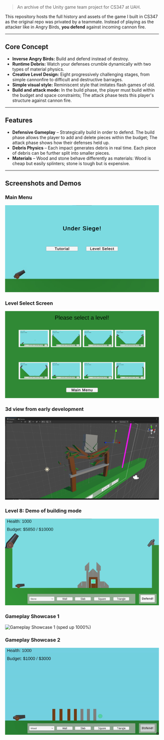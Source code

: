 
> An archive of the Unity game team project for CS347 at UAH.

This repository hosts the full history and assets of the game I built in CS347 as the original repo was privated by a teammate. Instead of playing as the attacker like in Angry Birds, **you defend** against incoming cannon fire.

---

##  Core Concept

- **Inverse Angry Birds:** Build and defend instead of destroy.  
- **Runtime Debris:** Watch your defenses crumble dynamically with two types of material physics.  
- **Creative Level Design:** Eight progressively challenging stages, from simple cannonfire to difficult and destructive barrages.
- **Simple visual style:** Reminiscent style that imitates flash games of old.
- **Build and attack mode:** In the build phase, the player must build within the budget and space constraints; The attack phase tests this player's structure against cannon fire.
---

##  Features

- **Defensive Gameplay** – Strategically build in order to defend. The build phase allows the player to add and delete pieces within the budget; The attack phase shows how their defenses held up.
- **Debris Physics** – Each impact generates debris in real time. Each piece of debris can be further split into smaller pieces.  
- **Materials** – Wood and stone behave differently as materials: Wood is cheap but easily splinters; stone is tough but is expensive.

---

## Screenshots and Demos
### Main Menu  
![Main Menu](docs/images/mainmenu.png)  

### Level Select Screen  
![Level Select](docs/images/levelselect.png)  

### 3d view from early development  
![3d view from early development](docs/images/devimg1.png)  

### Level 8: Demo of building mode  
![Level 8 House](docs/images/lvl8house.png)  

### Gameplay Showcase 1  
![Gameplay Showcase 1 (sped up 1000%)](docs/images/showcase1.gif)  

### Gameplay Showcase 2  
![Gameplay Showcase 2](docs/images/showcase2.gif)  
